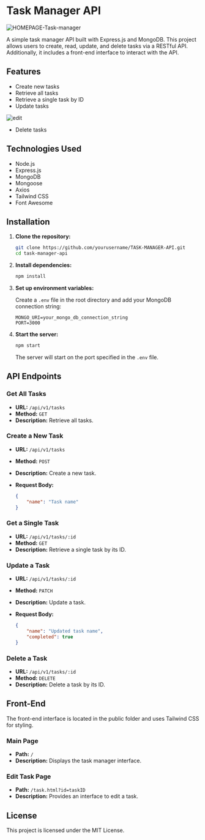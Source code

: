 # Task Manager API

![HOMEPAGE-Task-manager](https://github.com/Olutayo0910/TASK-MANAGER-API/assets/121323757/ce8fca4d-ee65-426c-a3f2-abed7d3fad18)

A simple task manager API built with Express.js and MongoDB. This project allows users to create, read, update, and delete tasks via a RESTful API. Additionally, it includes a front-end interface to interact with the API.

## Features

- Create new tasks
- Retrieve all tasks
- Retrieve a single task by ID
- Update tasks

![edit](https://github.com/Olutayo0910/TASK-MANAGER-API/assets/121323757/4d7fcefa-25e5-44fa-89c7-b6d79949aecf)

- Delete tasks

## Technologies Used

- Node.js
- Express.js
- MongoDB
- Mongoose
- Axios
- Tailwind CSS
- Font Awesome

## Installation

1. **Clone the repository:**

    ```bash
    git clone https://github.com/yourusername/TASK-MANAGER-API.git
    cd task-manager-api
    ```

2. **Install dependencies:**

    ```bash
    npm install
    ```

3. **Set up environment variables:**

    Create a `.env` file in the root directory and add your MongoDB connection string:

    ```env
    MONGO_URI=your_mongo_db_connection_string
    PORT=3000
    ```

4. **Start the server:**

    ```bash
    npm start
    ```

    The server will start on the port specified in the `.env` file.

## API Endpoints

### Get All Tasks

- **URL:** `/api/v1/tasks`
- **Method:** `GET`
- **Description:** Retrieve all tasks.

### Create a New Task

- **URL:** `/api/v1/tasks`
- **Method:** `POST`
- **Description:** Create a new task.
- **Request Body:**

    ```json
    {
        "name": "Task name"
    }
    ```

### Get a Single Task

- **URL:** `/api/v1/tasks/:id`
- **Method:** `GET`
- **Description:** Retrieve a single task by its ID.

### Update a Task

- **URL:** `/api/v1/tasks/:id`
- **Method:** `PATCH`
- **Description:** Update a task.
- **Request Body:**

    ```json
    {
        "name": "Updated task name",
        "completed": true
    }
    ```

### Delete a Task

- **URL:** `/api/v1/tasks/:id`
- **Method:** `DELETE`
- **Description:** Delete a task by its ID.

## Front-End

The front-end interface is located in the public folder and uses Tailwind CSS for styling.

### Main Page

- **Path:** `/`
- **Description:** Displays the task manager interface.

### Edit Task Page

- **Path:** `/task.html?id=taskID`
- **Description:** Provides an interface to edit a task.

## License

This project is licensed under the MIT License.
